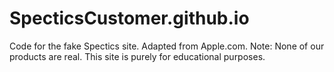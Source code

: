 # SpecticsCustomer.github.io
Code for the fake Spectics site. Adapted from Apple.com.
Note: None of our products are real. This site is purely for educational purposes.

